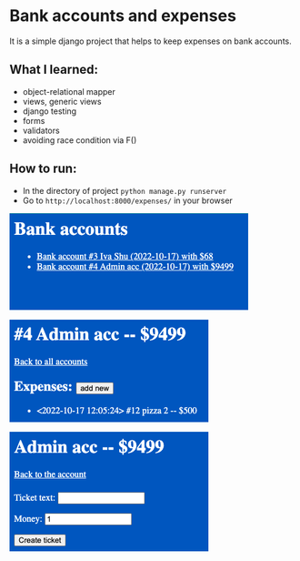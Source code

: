 # Bank accounts and expenses
It is a simple django project that helps to keep expenses on bank accounts.

## What I learned:
- object-relational mapper
- views, generic views
- django testing
- forms
- validators
- avoiding race condition via F()

## How to run:
- In the directory of project ```python manage.py runserver```
- Go to ```http://localhost:8000/expenses/``` in your browser

![preview](preview1.png)

![preview](preview2.png)

![preview](preview3.png)
